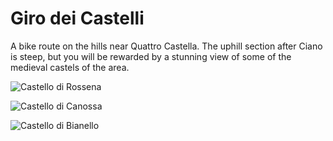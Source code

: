 # Giro dei Castelli

A bike route on the hills near Quattro Castella.
The uphill section after Ciano is steep, but you will be rewarded by a stunning view of some of the medieval castels of the area.

![Castello di Rossena](https://user-images.githubusercontent.com/6418684/78424639-30c6be00-766f-11ea-98e4-ffe3ac04adad.jpg)

![Castello di Canossa](https://user-images.githubusercontent.com/6418684/78424636-2efcfa80-766f-11ea-880a-fa2fe907d2f7.jpg)

![Castello di Bianello](https://user-images.githubusercontent.com/6418684/78424634-2d333700-766f-11ea-9504-7edfe77a60fd.jpg)
